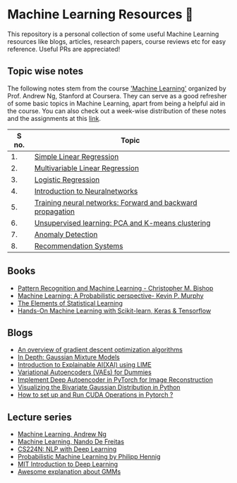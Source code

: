 # Machine Learning Resources :mage:

This repository is a personal collection of some useful Machine Learning resources like blogs, articles, research papers, course reviews etc for easy reference. Useful PRs are appreciated!

## Topic wise notes
The following notes stem from the course ['Machine Learning'](https://www.coursera.org/learn/machine-learning) organized by Prof. Andrew Ng, Stanford at Coursera. They can serve as a good refresher of some basic topics in Machine Learning, apart from being a helpful aid in the course. You can also check out a week-wise distribution of these notes and the assignments at this [link](https://github.com/adityasaini70/Machine-Learning/tree/master/Courses/Machine%20Learning%20-%20Andrew%20Ng).


| S no. | Topic |
| ------------- | ------------- |
| 1.  | [Simple Linear Regression](https://github.com/adityasaini70/Machine-Learning/blob/master/Courses/Machine%20Learning%20-%20Andrew%20Ng/Notes/Week1-SimpleLinearRegression.pdf)  |
| 2.  | [Multivariable Linear Regression](https://github.com/adityasaini70/Machine-Learning/blob/master/Courses/Machine%20Learning%20-%20Andrew%20Ng/Notes/Week2-MultivariableLinearRegression.pdf)  |
| 3.  | [Logistic Regression](https://github.com/adityasaini70/Machine-Learning/blob/master/Courses/Machine%20Learning%20-%20Andrew%20Ng/Notes/Week3-LogisticRegression.pdf) |
| 4.  | [Introduction to Neuralnetworks](https://github.com/adityasaini70/Machine-Learning/blob/master/Courses/Machine%20Learning%20-%20Andrew%20Ng/Notes/Week_4.pdf) |
| 5.  | [Training neural networks: Forward and backward propagation](https://github.com/adityasaini70/Machine-Learning/blob/master/Courses/Machine%20Learning%20-%20Andrew%20Ng/Notes/Week3-LogisticRegression.pdf) |
| 6.  | [Unsupervised learning: PCA and K-means clustering](https://github.com/adityasaini70/Machine-Learning/blob/master/Courses/Machine%20Learning%20-%20Andrew%20Ng/Notes/Week%208.pdf) |
| 7.  | [Anomaly Detection](https://github.com/adityasaini70/Machine-Learning/blob/master/Courses/Machine%20Learning%20-%20Andrew%20Ng/Notes/Week9-PartA-AnomalyDetection.pdf) |
| 8.  | [Recommendation Systems](https://github.com/adityasaini70/Machine-Learning/blob/master/Courses/Machine%20Learning%20-%20Andrew%20Ng/Notes/Week9-PartB-RecommendationSystems.pdf) |

## Books
- [Pattern Recognition and Machine Learning - Christopher M. Bishop](http://users.isr.ist.utl.pt/~wurmd/Livros/school/Bishop%20-%20Pattern%20Recognition%20And%20Machine%20Learning%20-%20Springer%20%202006.pdf)
- [Machine Learning: A Probabilistic perspective- Kevin P. Murphy](http://noiselab.ucsd.edu/ECE228/Murphy_Machine_Learning.pdf)
- [The Elements of Statistical Learning](https://web.stanford.edu/~hastie/Papers/ESLII.pdf)
- [Hands-On Machine Learning with Scikit-learn, Keras & Tensorflow](https://www.knowledgeisle.com/wp-content/uploads/2019/12/2-Aur%C3%A9lien-G%C3%A9ron-Hands-On-Machine-Learning-with-Scikit-Learn-Keras-and-Tensorflow_-Concepts-Tools-and-Techniques-to-Build-Intelligent-Systems-O%E2%80%99Reilly-Media-2019.pdf)

## Blogs

- [An overview of gradient descent optimization algorithms](https://ruder.io/optimizing-gradient-descent/)
- [In Depth: Gaussian Mixture Models](https://jakevdp.github.io/PythonDataScienceHandbook/05.12-gaussian-mixtures.html)
- [Introduction to Explainable AI(XAI) using LIME](https://www.geeksforgeeks.org/introduction-to-explainable-aixai-using-lime/)
- [Variational Autoencoders (VAEs) for Dummies](https://towardsdatascience.com/variational-autoencoders-vaes-for-dummies-step-by-step-tutorial-69e6d1c9d8e9)
- [Implement Deep Autoencoder in PyTorch for Image Reconstruction](https://www.geeksforgeeks.org/implement-deep-autoencoder-in-pytorch-for-image-reconstruction/)
- [Visualizing the Bivariate Gaussian Distribution in Python](https://www.geeksforgeeks.org/visualizing-the-bivariate-gaussian-distribution-in-python/)
- [How to set up and Run CUDA Operations in Pytorch ?](https://www.geeksforgeeks.org/how-to-set-up-and-run-cuda-operations-in-pytorch/)

## Lecture series

- [Machine Learning, Andrew Ng](https://www.youtube.com/watch?v=PPLop4L2eGk&list=PLLssT5z_DsK-h9vYZkQkYNWcItqhlRJLN)
- [Machine Learning, Nando De Freitas](https://www.youtube.com/watch?v=w2OtwL5T1ow&list=PLE6Wd9FR--EdyJ5lbFl8UuGjecvVw66F6)
- [CS224N: NLP with Deep Learning](https://www.youtube.com/playlist?list=PLoROMvodv4rOhcuXMZkNm7j3fVwBBY42z)
- [Probabilistic Machine Learning by Philipp Hennig](https://www.youtube.com/playlist?list=PL05umP7R6ij1tHaOFY96m5uX3J21a6yNd)
- [MIT Introduction to Deep Learning](https://www.youtube.com/watch?v=5tvmMX8r_OM&list=PLtBw6njQRU-rwp5__7C0oIVt26ZgjG9NI&index=1&t=1883s)
- [Awesome explanation about GMMs](https://www.youtube.com/watch?v=qMTuMa86NzU)
